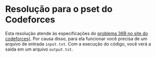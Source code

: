 # Resolução para o pset do Codeforces
Esta resolução atende às especificações do [problema 36B no site do codeforces)](https://codeforces.com/problemset/problem/36/B). Por causa disso, para ela funcionar você precisa de um arquivo de entrada `input.txt`. Com a execução do código, você verá a saída em um arquivo `output.txt`.

